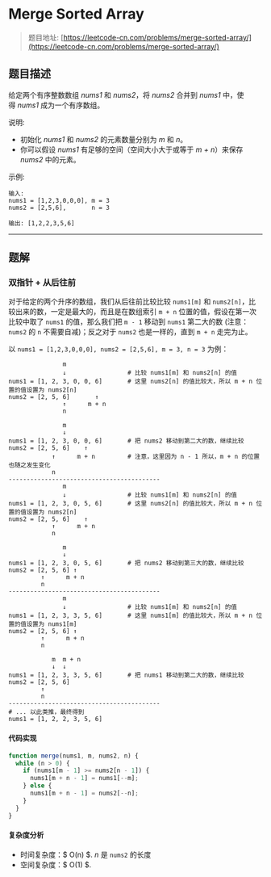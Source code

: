 # Merge Sorted Array

> 题目地址: [https://leetcode-cn.com/problems/merge-sorted-array/](https://leetcode-cn.com/problems/merge-sorted-array/)

## 题目描述
给定两个有序整数数组 *nums1* 和 *nums2*，将 *nums2* 合并到 *nums1* 中，使得 *nums1* 成为一个有序数组。

说明:

* 初始化 *nums1* 和 *nums2* 的元素数量分别为 *m* 和 *n*。
* 你可以假设 *nums1* 有足够的空间（空间大小大于或等于 *m + n*）来保存 *nums2* 中的元素。

示例:

```
输入:
nums1 = [1,2,3,0,0,0], m = 3
nums2 = [2,5,6],       n = 3

输出: [1,2,2,3,5,6]
```

------

## 题解

### 双指针 + 从后往前

对于给定的两个升序的数组，我们从后往前比较比较 `nums1[m]` 和 `nums2[n]`，比较出来的数，一定是最大的，而且是在数组索引 `m + n` 位置的值，假设在第一次比较中取了 `nums1` 的值，那么我们把 `m - 1` 移动到 `nums1` 第二大的数 (注意：`nums2` 的 `n` 不需要自减)；反之对于 `nums2` 也是一样的，直到 `m + n` 走完为止。

以 `nums1 = [1,2,3,0,0,0], nums2 = [2,5,6], m = 3, n = 3` 为例：

```
               m
               ↓                 # 比较 nums1[m] 和 nums2[n] 的值
nums1 = [1, 2, 3, 0, 0, 6]       # 这里 nums2[n] 的值比较大，所以 m + n 位置的值设置为 nums2[n]
nums2 = [2, 5, 6]       ↑
               ↑      m + n
               n

               m
               ↓
nums1 = [1, 2, 3, 0, 0, 6]       # 把 nums2 移动到第二大的数，继续比较
nums2 = [2, 5, 6]    ↑
            ↑      m + n         # 注意，这里因为 n - 1 所以，m + n 的位置也随之发生变化
            n
------------------------------------------
               m
               ↓                 # 比较 nums1[m] 和 nums2[n] 的值
nums1 = [1, 2, 3, 0, 5, 6]       # 这里 nums2[n] 的值比较大，所以 m + n 位置的值设置为 nums2[n]
nums2 = [2, 5, 6]    ↑
            ↑      m + n
            n

               m
               ↓
nums1 = [1, 2, 3, 0, 5, 6]       # 把 nums2 移动到第三大的数，继续比较
nums2 = [2, 5, 6] ↑
         ↑      m + n
         n
------------------------------------------
               m
               ↓                 # 比较 nums1[m] 和 nums2[n] 的值
nums1 = [1, 2, 3, 3, 5, 6]       # 这里 nums1[m] 的值比较大，所以 m + n 位置的值设置为 nums1[m]
nums2 = [2, 5, 6] ↑
         ↑      m + n
         n

            m  m + n
            ↓  ↓
nums1 = [1, 2, 3, 3, 5, 6]       # 把 nums1 移动到第二大的数，继续比较
nums2 = [2, 5, 6]
         ↑
         n
------------------------------------------
# ... 以此类推，最终得到
nums1 = [1, 2, 2, 3, 5, 6]
```

#### 代码实现

```js
function merge(nums1, m, nums2, n) {
  while (n > 0) {
    if (nums1[m - 1] >= nums2[n - 1]) {
      nums1[m + n - 1] = nums1[--m];
    } else {
      nums1[m + n - 1] = nums2[--n];
    }
  }
}
```

#### 复杂度分析

* 时间复杂度：$ O(n) $. $n$ 是 `nums2` 的长度
* 空间复杂度：$ O(1) $.
